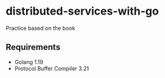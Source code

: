 # distributed-services-with-go

Practice based on the book

## Requirements

- Golang 1.19
- Protocol Buffer Compiler 3.21
